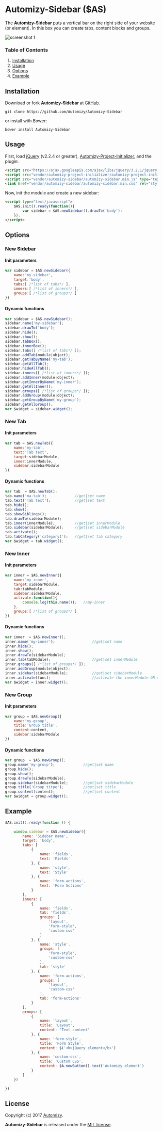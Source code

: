 # Automizy-Sidebar ($AS)

The **Automizy-Sidebar** puts a vertical bar on the right side of your website (or element). In this box you can create tabs, content blocks and groups. 

![screenshot 1](https://raw.github.com/automizy/automizy-sidebar/master/screenshot1.png)

### Table of Contents
1. [Installation](#Installation)
2. [Usage](#Usage)
3. [Options](#Options)
4. [Example](#Example)


<a name="Installation"></a>
## Installation

Download or fork **Automizy-Sidebar** at [GitHub](https://github.com/Automizy/Automizy-Sidebar).

```
git clone https://github.com/Automizy/Automizy-Sidebar
```

or install with Bower:

```
bower install Automizy-Sidebar
```

<a name="Usage"></a>
## Usage

First, load [jQuery](http://jquery.com) (v2.2.4 or greater), [Automizy-Project-Initializer](https://github.com/Automizy/Automizy-Project-Initializer), and the plugin:

```html
<script src="https://ajax.googleapis.com/ajax/libs/jquery/3.2.1/jquery.min.js" type="text/javascript"></script>
<script src="vendor/automizy-project-initializer/automizy-project-initializer.js" type="text/javascript"></script>
<script src="vendor/automizy-sidebar/automizy-sidebar.min.js" type="text/javascript"></script>
<link href="vendor/automizy-sidebar/automizy-sidebar.min.css" rel="stylesheet" type="text/css">
```

Now, init the module and create a new sidebar:

```html
<script type="text/javascript">
    $AS.init().ready(function(){
        var sidebar = $AS.newSidebar().drawTo('body');
    });
</script>
```

<a name="Options"></a>
## Options

### New Sidebar

#### Init parameters

```javascript
var sidebar = $AS.newSidebar({
    name:'my-sidebar',
    target:'body',
    tabs:[ /*list of tabs*/ ],
    inners:[ /*list of inners*/ ],
    groups:[ /*list of groups*/ ]
})
```

#### Dynamic functions

```javascript
var sidebar = $AS.newSidebar();
sidebar.name('my-sidebar');
sidebar.drawTo('body');
sidebar.hide();
sidebar.show();
sidebar.tabBox();
sidebar.innerBox();
sidebar.tabs([ /*list of tabs*/ ]);
sidebar.addTab(module|object);
sidebar.getTabByName('my-tab');
sidebar.getAllTab();
sidebar.hideAllTab();
sidebar.inners([ /*list of inners*/ ]);
sidebar.addInner(module|object);
sidebar.getInnerByName('my-inner');
sidebar.getAllInner();
sidebar.groups([ /*list of groups*/ ]);
sidebar.addGroup(module|object);
sidebar.getGroupByName('my-group');
sidebar.getAllGroup();
var $widget = sidebar.widget();
```

### New Tab

#### Init parameters

```javascript
var tab = $AS.newTab({
    name:'my-tab',
    text:'Tab text',
    target:sidebarModule,
    inner:innerModule,
    sidebar:sidebarModule
})
```

#### Dynamic functions

```javascript
var tab  = $AS.newTab();
tab.name('ma-tab');             //get|set name
tab.text('Tab text');           //get|set text
tab.hide();
tab.show();
tab.showSiblings();
tab.drawTo(sidebarModule);
tab.inner(innerModule);         //get|set innerModule
tab.sidebar(sidebarModule);     //get|set sidebarModule
tab.activate();
tab.tabCategory('category1');   //get|set tab category
var $widget = tab.widget();
```

### New Inner

#### Init parameters

```javascript
var inner = $AS.newInner({
    name:'my-inner',
    target:sidebarModule,
    tab:tabModule,
    sidebar:sidebarModule,
    activate:function(){
        console.log(this.name());   //my-inner
    },
    groups:[ /*list of groups*/ ]
})
```

#### Dynamic functions

```javascript
var inner  = $AS.newInner();
inner.name('my-inner');                 //get|set name
inner.hide();
inner.show();
inner.drawTo(sidebarModule);
inner.tab(tabModule);                   //get|set innerModule
inner.groups([ /*list of groups*/ ]);
inner.addGroup(module|object);
inner.sidebar(sidebarModule);           //get|set sidebarModule
inner.activate(func);                   //activate the innerModule OR set a function that call after activate the innerModule
var $widget = inner.widget();
```


### New Group

#### Init parameters

```javascript
var group = $AS.newGroup({
    name:'my-group',
    title:'Group title',
    content:content,
    sidebar:sidebarModule
})
```

#### Dynamic functions

```javascript
var group  = $AS.newGroup();
group.name('my-group');             //get|set name
group.hide();
group.show();
group.drawTo(sidebarModule);
group.sidebar(sidebarModule);       //get|set sidebarModule
group.title('Group titpe');         //get|set title
group.content(content);             //get|set content
var $widget = group.widget();
```


## Example

```javascript
$AS.init().ready(function () {
    
    window.sidebar = $AS.newSidebar({
        name: 'Sidebar name',
        target: 'body',
        tabs: [
            {
                name: 'fields',
                text: 'Fields'
            }, {
                name: 'style',
                text: 'Style'
            }, {
                name: 'form-actions',
                text: 'Form Actions'
            }
        ],
        inners: [
            {
                name: 'fields',
                tab: 'fields',
                groups: [
                    'layout',
                    'form-style',
                    'custom-css'
                ]
            }, {
                name: 'style',
                groups: [
                    'form-style',
                    'custom-css'
                ],
                tab: 'style'
            }, {
                name: 'form-actions',
                groups: [
                    'layout',
                    'custom-css'
                ],
                tab: 'form-actions'
            }
        ],
        groups: [
            {
                name: 'layout',
                title: 'Layout',
                content: 'Text content'
            }, {
                name: 'form-style',
                title: 'Form Style',
                content: $('<b>jQuery element</b>')
            }, {
                name: 'custom-css',
                title: 'Custom CSS',
                content: $A.newButton().text('Automizy element')
            }
        ]
    })
    
})
```



<a name="License"></a>
## License

Copyright (c) 2017 [Automizy](https://automizy.com).

**Automizy-Sidebar** is released under the [MIT license](http://github.com/automizy/automizy-sidebar/raw/master/LICENSE.md).
